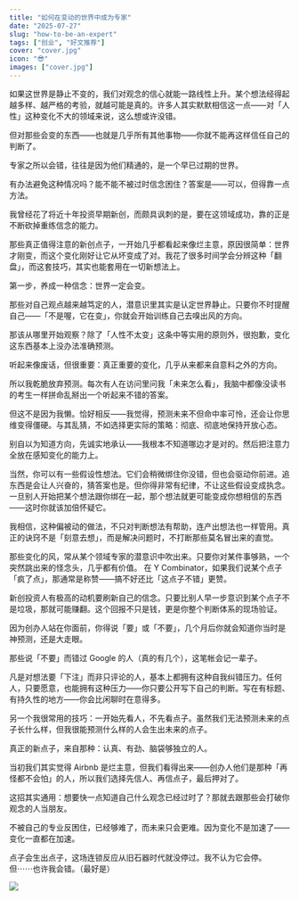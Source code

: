 ```yaml
---
title: "如何在变动的世界中成为专家"
date: "2025-07-27"
slug: "how-to-be-an-expert"
tags: ["创业", "好文推荐"]
cover: "cover.jpg"
icon: "😎"
images: ["cover.jpg"]
---
```

如果这世界是静止不变的，我们对观念的信心就能一路线性上升。某个想法经得起越多样、越严格的考验，就越可能是真的。许多人其实默默相信这一点——对「人性」这种变化不大的领域来说，这么想或许没错。



但对那些会变的东西——也就是几乎所有其他事物——你就不能再这样信任自己的判断了。



专家之所以会错，往往是因为他们精通的，是一个早已过期的世界。



有办法避免这种情况吗？能不能不被过时信念困住？答案是——可以，但得靠一点方法。



我曾经花了将近十年投资早期新创，而颇具讽刺的是，要在这领域成功，靠的正是不断砍掉重练信念的能力。



那些真正值得注意的新创点子，一开始几乎都看起来像烂主意，原因很简单：世界才刚变，而这个变化刚好让它从坏变成了对。我花了很多时间学会分辨这种「翻盘」，而这套技巧，其实也能套用在一切新想法上。



第一步，养成一种信念：世界一定会变。



那些对自己观点越来越笃定的人，潜意识里其实是认定世界静止。只要你不时提醒自己——「不是喔，它在变」，你就会开始训练自己去嗅出风的方向。



那该从哪里开始观察？除了「人性不太变」这条中等实用的原则外，很抱歉，变化这东西基本上没办法准确预测。



听起来像废话，但很重要：真正重要的变化，几乎从来都来自意料之外的方向。



所以我乾脆放弃预测。每次有人在访问里问我「未来怎么看」，我脑中都像没读书的考生一样拼命乱掰出一个听起来不错的答案。



但这不是因为我懒。恰好相反——我觉得，预测未来不但命中率可怜，还会让你思维变得僵硬。与其乱猜，不如选择更实际的策略：彻底、彻底地保持开放心态。



别自以为知道方向，先诚实地承认——我根本不知道哪边才是对的。然后把注意力全放在感知变化的能力上。



当然，你可以有一些假设性想法。它们会稍微绑住你没错，但也会驱动你前进。追东西是会让人兴奋的，猜答案也是。但你得非常有纪律，不让这些假设变成执念。
一旦别人开始把某个想法跟你绑在一起，那个想法就更可能变成你想相信的东西——这时你就该加倍怀疑它。



我相信，这种偏被动的做法，不只对判断想法有帮助，连产出想法也一样管用。真正的诀窍不是「刻意去想」，而是解决问题时，不打断那些莫名冒出来的直觉。



那些变化的风，常从某个领域专家的潜意识中吹出来。只要你对某件事够熟，一个突然跳出来的怪念头，几乎都有价值。
在 Y Combinator，如果我们说某个点子「疯了点」，那通常是称赞——搞不好还比「这点子不错」更赞。



新创投资人有极高的动机要刷新自己的信念。只要比别人早一步意识到某个点子不是垃圾，那就可能赚翻。这个回报不只是钱，更是你整个判断体系的现场验证。



因为创办人站在你面前，你得说「要」或「不要」，几个月后你就会知道你当时是神预测，还是大走眼。



那些说「不要」而错过 Google 的人（真的有几个），这笔帐会记一辈子。



凡是对想法要「下注」而非只评论的人，基本上都拥有这种自我纠错压力。任何人，只要愿意，也能拥有这种压力——你只要公开写下自己的判断。写在有标题、有持久性的地方——你会比闲聊时在意得多。



另一个我很常用的技巧：一开始先看人，不先看点子。虽然我们无法预测未来的点子长什么样，但我很能预测什么样的人会生出未来的点子。



真正的新点子，来自那种：认真、有劲、脑袋够独立的人。



当初我们其实觉得 Airbnb 是烂主意，但我们看得出来——创办人他们是那种「再怪都不会怕」的人，所以我们选择先信人、再信点子，最后押对了。



这招其实通用：想要快一点知道自己什么观念已经过时了？那就去跟那些会打破你观念的人当朋友。



不被自己的专业反困住，已经够难了，而未来只会更难。因为变化不是加速了——变化一直都在加速。



点子会生出点子，这场连锁反应从旧石器时代就没停过。我不认为它会停。
但⋯⋯也许我会错。（最好是）




![](https://prod-files-secure.s3.us-west-2.amazonaws.com/112d0858-5090-4d34-a606-b75eb8d65fd2/46476355-9cf3-4e99-9b7a-3531bc426380/1000202064.png?X-Amz-Algorithm=AWS4-HMAC-SHA256&X-Amz-Content-Sha256=UNSIGNED-PAYLOAD&X-Amz-Credential=ASIAZI2LB4667XDICWN5%2F20251002%2Fus-west-2%2Fs3%2Faws4_request&X-Amz-Date=20251002T093107Z&X-Amz-Expires=3600&X-Amz-Security-Token=IQoJb3JpZ2luX2VjEJH%2F%2F%2F%2F%2F%2F%2F%2F%2F%2FwEaCXVzLXdlc3QtMiJHMEUCIQDjsHv%2Bb5%2FsTtFyezyjsg%2BQkv8ZPLWOaieIsdbf3ZZXjgIgUnKKowWkDBNaq9uu8e6BSeMRHDtgzw%2B%2FT8IH6oANlWYq%2FwMIKhAAGgw2Mzc0MjMxODM4MDUiDHb2R4ojx3NYu2el%2BircAxDmtOTPhSp5S6S8zmPqTJLR14gTx8NLAvtT8i%2FM6LudTCxqBjqbCaK3vM8Fr4gVSTGxVK5eGako6laNDY8gg0KMPo5PIuS9LvoHnNgVI78x2E8GN2pK91kJaI%2FDwjSzO%2BNgucRSiGLKuzkJO21ZT2vAU2EVxnqyL6i6BPEcVDHHN6rItc0WSTmoDTrKF30B8e1xeaSTa1s04F%2Fz4%2FUmiIBjEQn4p4G27Ac4fAAqDN6riN6PXFD%2BUEfGrAlQvT94tqHkmCgMMDMfSgT3pMZTdPFOvrongTaLEmykGivZvYqsbvlp96zfRuv%2Frf9OhXbddRn64nm0hdeOiHUHovsuYCKqplBND2ZWUBO0hYJV6rhyS7oSo870SrHMHQIpo176C7jf0l2JIDKjvYr04dKwyH9Q5uvpfkaZoiBSONPE2iFV37oTkhJWfdTZWGjN0XAi8fvmR%2Burl1injOeDeFarVVumqO4bixztggkcVa%2BkTYWs9ld63iUulPZD6e6JCAqejNqbtW4Bnj66B%2F8UGDJCr1cO41M4mE8jPU3gtl8mwujo0Vd4rNRDnSUQw%2BPiaahTHGrWDtW0mVBHNUvZKIv0P6jGN0aEcCKEUDjYgaNl%2F8Ebq9WfGu2Lzl1QIe9RMODt%2BMYGOqUBtMjZ3lxC%2Bu8mUhXdI3YiypTudmb5RvS12Kywrb4cBAN4anjDGK6SAH3IsOccQWLUI1BgWEiKYHfP7NSWMGXuYww8%2Bv3BxnasRzqjC5HxkHYXdDIPLmUYqPnn7OuIaNJAulgLNu10tv3jukVSjORHT1IhYK15Y1E6Nhn7KvX9C%2FDUJA%2F5cWBCTkcKzeY4AWyW3wbvLSdLmpgytUSfXYRDVKiCBcw2&X-Amz-Signature=a27f7968139af9864e39078ddf9e568beb3bc014781fb526bb2ce3264eae147e&X-Amz-SignedHeaders=host&x-amz-checksum-mode=ENABLED&x-id=GetObject)

